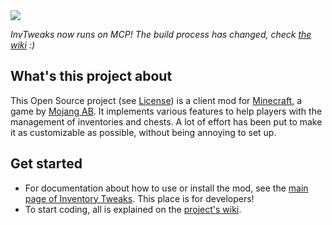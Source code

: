 <img src="http://inventory-tweaks.readthedocs.org/en/latest/_images/invtweaks.png" />

*InvTweaks now runs on MCP! The build process has changed, check [the wiki](https://github.com/Kobata/inventory-tweaks/wiki/Getting-started) :)*

## What's this project about

This Open Source project (see [License](https://github.com/mkalam-alami/inventory-tweaks/blob/master/src/doc/license.txt)) is a client mod for [Minecraft](http://www.minecraft.net/), a game by [Mojang AB](http://mojang.com/). It implements various features to help players with the management of inventories and chests. A lot of effort has been put to make it as customizable as possible, without being annoying to set up.

## Get started

* For documentation about how to use or install the mod, see the [main page of Inventory Tweaks](http://inventory-tweaks.readthedocs.org/en/latest). This place is for developers!
* To start coding, all is explained on the [project's wiki](https://github.com/Kobata/inventory-tweaks/wiki).
